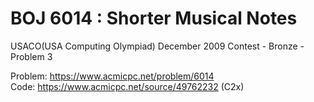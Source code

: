 # BOJ 6014 : Shorter Musical Notes
USACO(USA Computing Olympiad) December 2009 Contest - Bronze - Problem 3  
  
Problem: https://www.acmicpc.net/problem/6014  
Code: https://www.acmicpc.net/source/49762232 (C2x)
